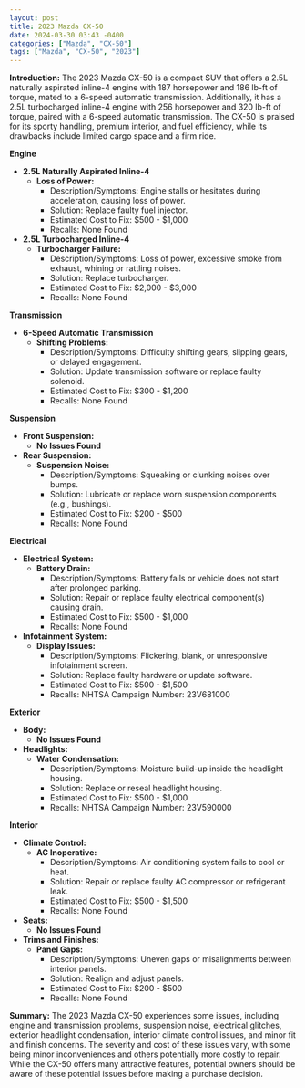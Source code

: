 ```yaml
---
layout: post
title: 2023 Mazda CX-50
date: 2024-03-30 03:43 -0400
categories: ["Mazda", "CX-50"]
tags: ["Mazda", "CX-50", "2023"]
---
```

**Introduction:**
The 2023 Mazda CX-50 is a compact SUV that offers a 2.5L naturally aspirated inline-4 engine with 187 horsepower and 186 lb-ft of torque, mated to a 6-speed automatic transmission. Additionally, it has a 2.5L turbocharged inline-4 engine with 256 horsepower and 320 lb-ft of torque, paired with a 6-speed automatic transmission. The CX-50 is praised for its sporty handling, premium interior, and fuel efficiency, while its drawbacks include limited cargo space and a firm ride.

**Engine**
* **2.5L Naturally Aspirated Inline-4**
    * **Loss of Power:**
        * Description/Symptoms: Engine stalls or hesitates during acceleration, causing loss of power.
        * Solution: Replace faulty fuel injector.
        * Estimated Cost to Fix: $500 - $1,000
        * Recalls: None Found
* **2.5L Turbocharged Inline-4**
    * **Turbocharger Failure:**
        * Description/Symptoms: Loss of power, excessive smoke from exhaust, whining or rattling noises.
        * Solution: Replace turbocharger.
        * Estimated Cost to Fix: $2,000 - $3,000
        * Recalls: None Found

**Transmission**
* **6-Speed Automatic Transmission**
    * **Shifting Problems:**
        * Description/Symptoms: Difficulty shifting gears, slipping gears, or delayed engagement.
        * Solution: Update transmission software or replace faulty solenoid.
        * Estimated Cost to Fix: $300 - $1,200
        * Recalls: None Found

**Suspension**
* **Front Suspension:**
    * **No Issues Found**
* **Rear Suspension:**
    * **Suspension Noise:**
        * Description/Symptoms: Squeaking or clunking noises over bumps.
        * Solution: Lubricate or replace worn suspension components (e.g., bushings).
        * Estimated Cost to Fix: $200 - $500
        * Recalls: None Found

**Electrical**
* **Electrical System:**
    * **Battery Drain:**
        * Description/Symptoms: Battery fails or vehicle does not start after prolonged parking.
        * Solution: Repair or replace faulty electrical component(s) causing drain.
        * Estimated Cost to Fix: $500 - $1,000
        * Recalls: None Found
* **Infotainment System:**
    * **Display Issues:**
        * Description/Symptoms: Flickering, blank, or unresponsive infotainment screen.
        * Solution: Replace faulty hardware or update software.
        * Estimated Cost to Fix: $500 - $1,500
        * Recalls: NHTSA Campaign Number: 23V681000

**Exterior**
* **Body:**
    * **No Issues Found**
* **Headlights:**
    * **Water Condensation:**
        * Description/Symptoms: Moisture build-up inside the headlight housing.
        * Solution: Replace or reseal headlight housing.
        * Estimated Cost to Fix: $500 - $1,000
        * Recalls: NHTSA Campaign Number: 23V590000

**Interior**
* **Climate Control:**
    * **AC Inoperative:**
        * Description/Symptoms: Air conditioning system fails to cool or heat.
        * Solution: Repair or replace faulty AC compressor or refrigerant leak.
        * Estimated Cost to Fix: $500 - $1,500
        * Recalls: None Found
* **Seats:**
    * **No Issues Found**
* **Trims and Finishes:**
    * **Panel Gaps:**
        * Description/Symptoms: Uneven gaps or misalignments between interior panels.
        * Solution: Realign and adjust panels.
        * Estimated Cost to Fix: $200 - $500
        * Recalls: None Found

**Summary:**
The 2023 Mazda CX-50 experiences some issues, including engine and transmission problems, suspension noise, electrical glitches, exterior headlight condensation, interior climate control issues, and minor fit and finish concerns. The severity and cost of these issues vary, with some being minor inconveniences and others potentially more costly to repair. While the CX-50 offers many attractive features, potential owners should be aware of these potential issues before making a purchase decision.
